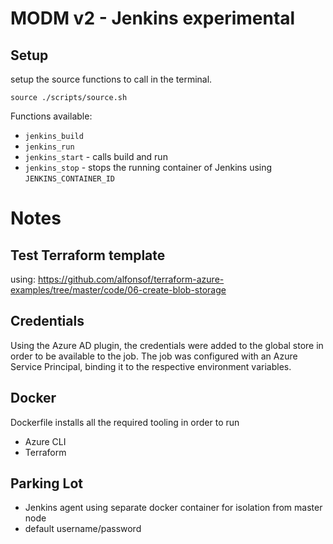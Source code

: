 # MODM v2 - Jenkins experimental

## Setup

setup the source functions to call in the terminal.

```
source ./scripts/source.sh
```

Functions available:

- `jenkins_build`
- `jenkins_run`
- `jenkins_start` - calls build and run
- `jenkins_stop` - stops the running container of Jenkins using `JENKINS_CONTAINER_ID`


# Notes


## Test Terraform template

using: https://github.com/alfonsof/terraform-azure-examples/tree/master/code/06-create-blob-storage 

## Credentials

Using the Azure AD plugin, the credentials were added to the global store in order to be available to the job. The
job was configured with an Azure Service Principal, binding it to the respective environment variables.

## Docker

Dockerfile installs all the required tooling in order to run 
- Azure CLI
- Terraform



## Parking Lot

- Jenkins agent using separate docker container for isolation from master node
- default username/password

